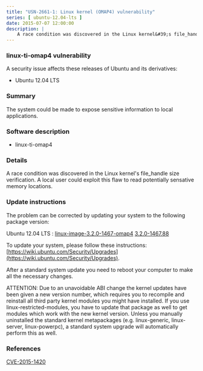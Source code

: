 ```yaml
---
title: "USN-2661-1: Linux kernel (OMAP4) vulnerability"
series: [ ubuntu-12.04-lts ]
date: 2015-07-07 12:00:00
description: |
    A race condition was discovered in the Linux kernel&#39;s file_handle size verification. A local user could exploit this flaw to read potentially sensative memory locations. 
--- 
```

 
### linux-ti-omap4 vulnerability

A security issue affects these releases of Ubuntu and its derivatives:

* Ubuntu 12.04 LTS

### Summary

The system could be made to expose sensitive information to local applications.

### Software description

* linux-ti-omap4 

### Details

A race condition was discovered in the Linux kernel&#39;s file_handle size verification. A local user could exploit this flaw to read potentially sensative memory locations. 

### Update instructions

The problem can be corrected by updating your system to the following package version:

Ubuntu 12.04 LTS
 : [linux-image-3.2.0-1467-omap4](https://launchpad.net/ubuntu/+source/linux-ti-omap4) <span> [3.2.0-1467.88](https://launchpad.net/ubuntu/+source/linux-ti-omap4/3.2.0-1467.88) </span> 

To update your system, please follow these instructions: [https://wiki.ubuntu.com/Security/Upgrades](https://wiki.ubuntu.com/Security/Upgrades).

After a standard system update you need to reboot your computer to make all the necessary changes.

ATTENTION: Due to an unavoidable ABI change the kernel updates have been given a new version number, which requires you to recompile and reinstall all third party kernel modules you might have installed. If you use linux-restricted-modules, you have to update that package as well to get modules which work with the new kernel version. Unless you manually uninstalled the standard kernel metapackages (e.g. linux-generic, linux-server, linux-powerpc), a standard system upgrade will automatically perform this as well. 

### References

 [CVE-2015-1420](http://people.ubuntu.com/~ubuntu-security/cve/CVE-2015-1420)
 
